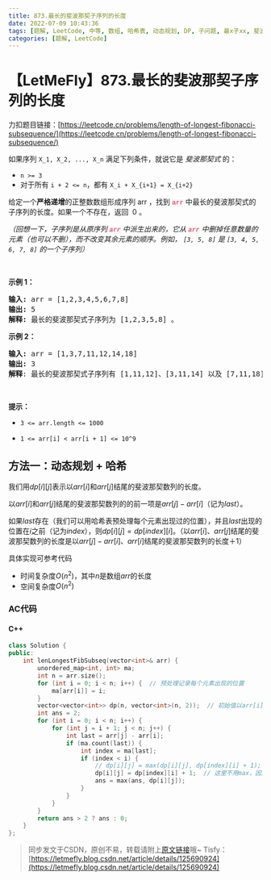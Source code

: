 ```yaml
---
title: 873.最长的斐波那契子序列的长度
date: 2022-07-09 10:43:36
tags: [题解, LeetCode, 中等, 数组, 哈希表, 动态规划, DP, 子问题, 最x子xx, 斐波那契]
categories: [题解, LeetCode]
---
```


# 【LetMeFly】873.最长的斐波那契子序列的长度

力扣题目链接：[https://leetcode.cn/problems/length-of-longest-fibonacci-subsequence/](https://leetcode.cn/problems/length-of-longest-fibonacci-subsequence/)

<p>如果序列 <code>X_1, X_2, ..., X_n</code> 满足下列条件，就说它是 <em>斐波那契式 </em>的：</p>

<ul>
	<li><code>n >= 3</code></li>
	<li>对于所有 <code>i + 2 <= n</code>，都有 <code>X_i + X_{i+1} = X_{i+2}</code></li>
</ul>

<p>给定一个<strong>严格递增</strong>的正整数数组形成序列 arr ，找到 <font color="#c7254e"><font face="Menlo, Monaco, Consolas, Courier New, monospace"><span style="font-size:12.600000381469727px"><span style="caret-color:#c7254e"><span style="background-color:#f9f2f4">arr</span></span></span></font></font> 中最长的斐波那契式的子序列的长度。如果一个不存在，返回  0 。</p>

<p><em>（回想一下，子序列是从原序列 <font color="#c7254e"><font face="Menlo, Monaco, Consolas, Courier New, monospace"><span style="font-size:12.600000381469727px"><span style="caret-color:#c7254e"><span style="background-color:#f9f2f4">arr</span></span></span></font></font> 中派生出来的，它从 <font color="#c7254e"><font face="Menlo, Monaco, Consolas, Courier New, monospace"><span style="font-size:12.600000381469727px"><span style="caret-color:#c7254e"><span style="background-color:#f9f2f4">arr</span></span></span></font></font> 中删掉任意数量的元素（也可以不删），而不改变其余元素的顺序。例如， <code>[3, 5, 8]</code> 是 <code>[3, 4, 5, 6, 7, 8]</code> 的一个子序列）</em></p>

<p> </p>

<ul>
</ul>

<p><strong>示例 1：</strong></p>

<pre>
<strong>输入: </strong>arr =<strong> </strong>[1,2,3,4,5,6,7,8]
<strong>输出: </strong>5
<strong>解释: </strong>最长的斐波那契式子序列为 [1,2,3,5,8] 。
</pre>

<p><strong>示例 2：</strong></p>

<pre>
<strong>输入: </strong>arr =<strong> </strong>[1,3,7,11,12,14,18]
<strong>输出: </strong>3
<strong>解释</strong>: 最长的斐波那契式子序列有 [1,11,12]、[3,11,14] 以及 [7,11,18] 。
</pre>

<p> </p>

<p><strong>提示：</strong></p>

<ul>
	<li><code>3 <= arr.length <= 1000</code></li>
	<li>
	<p><code>1 <= arr[i] < arr[i + 1] <= 10^9</code></p>
	</li>
</ul>


    
## 方法一：动态规划 + 哈希

我们用$dp[i][j]$表示以$arr[i]$和$arr[j]$结尾的斐波那契数列的长度。

以$arr[i]$和$arr[j]$结尾的斐波那契数列的的前一项是$arr[j] - arr[i]$（记为$last$）。

如果$last$存在（我们可以用哈希表预处理每个元素出现过的位置），并且$last$出现的位置在$i$之前（记为$index$），则$dp[i][j] = dp[index][i]$。（以$arr[i]$、$arr[j]$结尾的斐波那契数列的长度是以$arr[j] - arr[i]$、$arr[i]$结尾的斐波那契数列的长度＋1）

具体实现可参考代码

+ 时间复杂度$O(n^2)$，其中$n$是数组$arr$的长度
+ 空间复杂度$O(n^2)$

### AC代码

#### C++

```cpp
class Solution {
public:
    int lenLongestFibSubseq(vector<int>& arr) {
        unordered_map<int, int> ma;
        int n = arr.size();
        for (int i = 0; i < n; i++) {  // 预处理记录每个元素出现的位置
            ma[arr[i]] = i;
        }
        vector<vector<int>> dp(n, vector<int>(n, 2));  // 初始值以arr[i]和arr[j]结尾的数列长度为2
        int ans = 2;
        for (int i = 0; i < n; i++) {
            for (int j = i + 1; j < n; j++) {
                int last = arr[j] - arr[i];
                if (ma.count(last)) {
                    int index = ma[last];
                    if (index < i) {
                        // dp[i][j] = max(dp[i][j], dp[index][i] + 1);
                        dp[i][j] = dp[index][i] + 1;  // 这里不用max，因为dp[i][j]一定为2，一定小于dp[index][i] + 1
                        ans = max(ans, dp[i][j]);
                    }
                }
            }
        }
        return ans > 2 ? ans : 0;
    }
};
```

> 同步发文于CSDN，原创不易，转载请附上[原文链接](https://blog.letmefly.xyz/2022/07/09/LeetCode%200873.%E6%9C%80%E9%95%BF%E7%9A%84%E6%96%90%E6%B3%A2%E9%82%A3%E5%A5%91%E5%AD%90%E5%BA%8F%E5%88%97%E7%9A%84%E9%95%BF%E5%BA%A6/)哦~
> Tisfy：[https://letmefly.blog.csdn.net/article/details/125690924](https://letmefly.blog.csdn.net/article/details/125690924)

